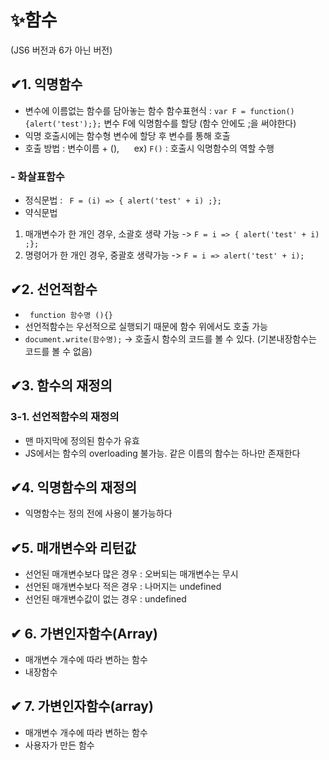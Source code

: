 # ✨함수
(JS6 버전과 6가 아닌 버전)
## ✔1. 익명함수
- 변수에 이름없는 함수를 담아놓는 함수
함수표현식 : `var F = function(){alert('test');};` 변수 F에 익명함수를 할당   (함수 안에도 ;을 써야한다)
- 익명 호출시에는 함수형 변수에 할당 후 변수를 통해 호출
- 호출 방법 : 변수이름 + (), &nbsp;&nbsp;&nbsp;&nbsp; ex) `F()` : 호출시 익명함수의 역할 수행

### - 화살표함수
- 정식문법 : ` F = (i) => { alert('test' + i) ;};` 
- 약식문법
1. 매개변수가 한 개인 경우, 소괄호 생략 가능 -> `F = i => { alert('test' + i) ;};`
2. 명령어가 한 개인 경우, 중괄호 생략가능    -> `F = i => alert('test' + i);`    

## ✔2. 선언적함수
- ` function 함수명 (){}` 
- 선언적함수는 우선적으로 실행되기 때문에 함수 위에서도 호출 가능
- `document.write(함수명);` -> 호출시 함수의 코드를 볼 수 있다.&nbsp;(기본내장함수는 코드를 볼 수 없음) 

## ✔3. 함수의 재정의
### 3-1. 선언적함수의 재정의
- 맨 마지막에 정의된 함수가 유효
- JS에서는 함수의 overloading 불가능. 같은 이름의 함수는 하나만 존재한다


## ✔4. 익명함수의 재정의
- 익명함수는 정의 전에 사용이 불가능하다
 
## ✔5. 매개변수와 리턴값
- 선언된 매개변수보다 많은 경우 : 오버되는 매개변수는 무시
- 선언된 매개변수보다 적은 경우 : 나머지는 undefined
- 선언된 매개변수값이 없는 경우 : undefined

## ✔ 6. 가변인자함수(Array)
- 매개변수 개수에 따라 변하는 함수
- 내장함수

## ✔ 7. 가변인자함수(array)
- 매개변수 개수에 따라 변하는 함수
- 사용자가 만든 함수

